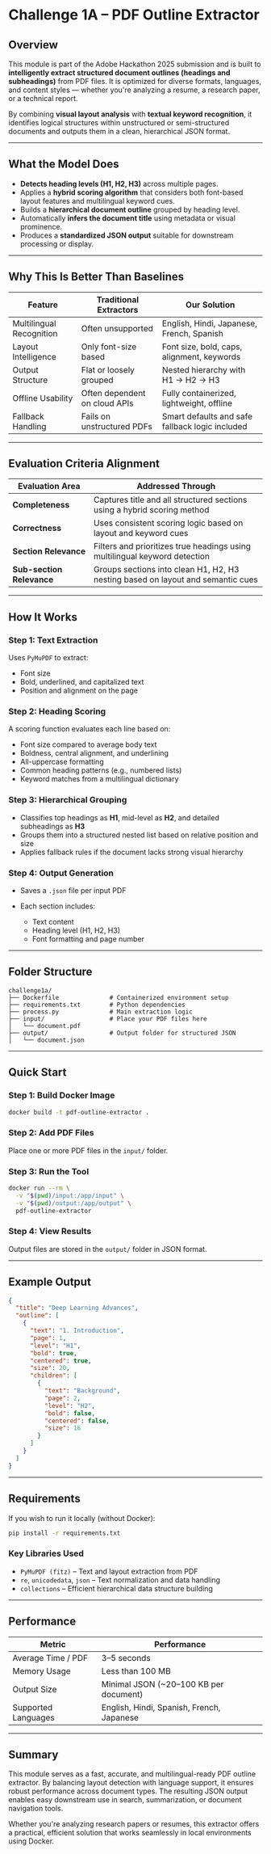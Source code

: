 # **Challenge 1A – PDF Outline Extractor**

## Overview

This module is part of the Adobe Hackathon 2025 submission and is built to **intelligently extract structured document outlines (headings and subheadings)** from PDF files. It is optimized for diverse formats, languages, and content styles — whether you're analyzing a resume, a research paper, or a technical report.

By combining **visual layout analysis** with **textual keyword recognition**, it identifies logical structures within unstructured or semi-structured documents and outputs them in a clean, hierarchical JSON format.

---

## What the Model Does

* **Detects heading levels (H1, H2, H3)** across multiple pages.
* Applies a **hybrid scoring algorithm** that considers both font-based layout features and multilingual keyword cues.
* Builds a **hierarchical document outline** grouped by heading level.
* Automatically **infers the document title** using metadata or visual prominence.
* Produces a **standardized JSON output** suitable for downstream processing or display.

---

## Why This Is Better Than Baselines

| Feature                  | Traditional Extractors        | Our Solution                                    |
| ------------------------ | ----------------------------- | ----------------------------------------------- |
| Multilingual Recognition | Often unsupported             | English, Hindi, Japanese, French, Spanish       |
| Layout Intelligence      | Only font-size based          | Font size, bold, caps, alignment, keywords      |
| Output Structure         | Flat or loosely grouped       | Nested hierarchy with H1 → H2 → H3              |
| Offline Usability        | Often dependent on cloud APIs | Fully containerized, lightweight, offline       |
| Fallback Handling        | Fails on unstructured PDFs    | Smart defaults and safe fallback logic included |

---

## Evaluation Criteria Alignment

| Evaluation Area           | Addressed Through                                                               |
| ------------------------- | ------------------------------------------------------------------------------- |
| **Completeness**          | Captures title and all structured sections using a hybrid scoring method        |
| **Correctness**           | Uses consistent scoring logic based on layout and keyword cues                  |
| **Section Relevance**     | Filters and prioritizes true headings using multilingual keyword detection      |
| **Sub-section Relevance** | Groups sections into clean H1, H2, H3 nesting based on layout and semantic cues |

---

## How It Works

### Step 1: Text Extraction

Uses `PyMuPDF` to extract:

* Font size
* Bold, underlined, and capitalized text
* Position and alignment on the page

### Step 2: Heading Scoring

A scoring function evaluates each line based on:

* Font size compared to average body text
* Boldness, central alignment, and underlining
* All-uppercase formatting
* Common heading patterns (e.g., numbered lists)
* Keyword matches from a multilingual dictionary

### Step 3: Hierarchical Grouping

* Classifies top headings as **H1**, mid-level as **H2**, and detailed subheadings as **H3**
* Groups them into a structured nested list based on relative position and size
* Applies fallback rules if the document lacks strong visual hierarchy

### Step 4: Output Generation

* Saves a `.json` file per input PDF
* Each section includes:

  * Text content
  * Heading level (H1, H2, H3)
  * Font formatting and page number

---

## Folder Structure

```
challenge1a/
├── Dockerfile              # Containerized environment setup
├── requirements.txt        # Python dependencies
├── process.py              # Main extraction logic
├── input/                  # Place your PDF files here
│   └── document.pdf
├── output/                 # Output folder for structured JSON
│   └── document.json
```

---

## Quick Start

### Step 1: Build Docker Image

```bash
docker build -t pdf-outline-extractor .
```

### Step 2: Add PDF Files

Place one or more PDF files in the `input/` folder.

### Step 3: Run the Tool

```bash
docker run --rm \
  -v "$(pwd)/input:/app/input" \
  -v "$(pwd)/output:/app/output" \
  pdf-outline-extractor
```

### Step 4: View Results

Output files are stored in the `output/` folder in JSON format.

---

## Example Output

```json
{
  "title": "Deep Learning Advances",
  "outline": [
    {
      "text": "1. Introduction",
      "page": 1,
      "level": "H1",
      "bold": true,
      "centered": true,
      "size": 20,
      "children": [
        {
          "text": "Background",
          "page": 2,
          "level": "H2",
          "bold": false,
          "centered": false,
          "size": 16
        }
      ]
    }
  ]
}
```

---

## Requirements

If you wish to run it locally (without Docker):

```bash
pip install -r requirements.txt
```

### Key Libraries Used

* `PyMuPDF (fitz)` – Text and layout extraction from PDF
* `re`, `unicodedata`, `json` – Text normalization and data handling
* `collections` – Efficient hierarchical data structure building

---

## Performance

| Metric              | Performance                               |
| ------------------- | ----------------------------------------- |
| Average Time / PDF  | 3–5 seconds                               |
| Memory Usage        | Less than 100 MB                          |
| Output Size         | Minimal JSON (\~20–100 KB per document)   |
| Supported Languages | English, Hindi, Spanish, French, Japanese |

---

## Summary

This module serves as a fast, accurate, and multilingual-ready PDF outline extractor. By balancing layout detection with language support, it ensures robust performance across document types. The resulting JSON output enables easy downstream use in search, summarization, or document navigation tools.

Whether you're analyzing research papers or resumes, this extractor offers a practical, efficient solution that works seamlessly in local environments using Docker.
